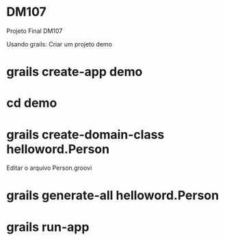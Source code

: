 # DM107
Projeto Final DM107

Usando grails:
Criar um projeto demo
# grails create-app demo
# cd demo
# grails create-domain-class helloword.Person
Editar o arquivo Person.groovi
# grails generate-all helloword.Person
# grails run-app


